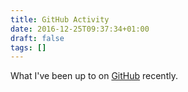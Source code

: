 ```yaml
---
title: GitHub Activity
date: 2016-12-25T09:37:34+01:00
draft: false
tags: []
---
```


What I've been up to on [GitHub][github] recently.


[github]: https://github.com
